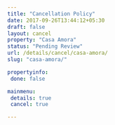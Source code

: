 ```yaml
---
title: "Cancellation Policy"
date: 2017-09-26T13:44:12+05:30
draft: false
layout: cancel
property: "Casa Amora"
status: "Pending Review"
url: /details/cancel/casa-amora/
slug: "casa-amora/"

propertyinfo:
 done: false

mainmenu:
 details: true
 cancel: true

---
```


